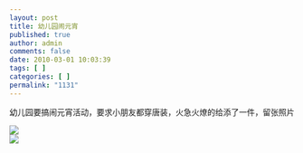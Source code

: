 ```yaml
---
layout: post
title: 幼儿园闹元宵
published: true
author: admin
comments: false
date: 2010-03-01 10:03:39
tags: [ ]
categories: [ ]
permalink: "1131"
---
```

幼儿园要搞闹元宵活动，要求小朋友都穿唐装，火急火燎的给添了一件，留张照片

![][1]  
![][2]

 [1]: http://xujianian.com/jx/blog/UploadFiles/2010-3/31693258.jpg
 [2]: http://xujianian.com/jx/blog/UploadFiles/2010-3/31923751.jpg
